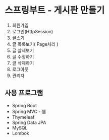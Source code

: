 # 스프링부트 - 게시판 만들기
1. 회원가입
2. 로그인(HttpSession)
3. 글스기
4. 글 목록보기( Page처리 ) 
5. 글 살세보기
6. 글 수정하기
7. 글 삭제하기
8. 로그아웃
9. 관리자

## 사용 프로그램
- Spring Boot
- Spring MVC - 웹
- Thymeleaf 
- Spring Data JPA
- MySQL
- Lombok

